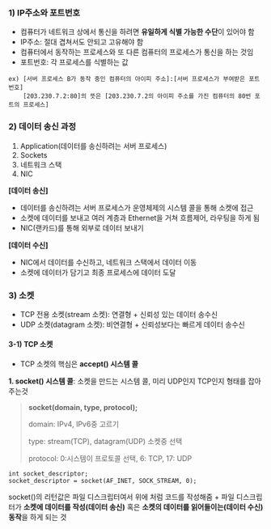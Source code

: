 ### 1) IP주소와 포트번호
- 컴퓨터가 네트워크 상에서 통신을 하려면 **유일하게 식별 가능한 수단**이 있어야 함
- IP주소: 절대 겹쳐서도 안되고 고유해야 함
- 컴퓨터에서 동작하는 프로세스와 또 다른 컴퓨터의 프로세스가 통신을 하는 것임
- 포트번호: 각 프로세스를 식별하는 값
```
ex) [서버 프로세스 B가 동작 중인 컴퓨터의 아이피 주소]:[서버 프로세스가 부여받은 포트번호] 
    [203.230.7.2:80]의 뜻은 [203.230.7.2의 아이피 주소를 가진 컴퓨터의 80번 포트의 프로세스]
```

### 2) 데이터 송신 과정
1. Application(데이터를 송신하려는 서버 프로세스)
2. Sockets
3. 네트워크 스택
4. NIC

**[데이터 송신]**
- 데이터를 송신하려는 서버 프로세스가 운영체제의 시스템 콜을 통해 소켓에 접근
- 소켓에 데이터를 보내고 여러 계층과 Ethernet을 거쳐 흐름제어, 라우팅을 하게 됨
- NIC(랜카드)를 통해 외부로 데이터 보내기

**[데이터 수신]**
- NIC에서 데이터를 수신하고, 네트워크 스택에서 데이터 이동
- 소켓에 데이터가 담기고 최종 프로세스에 데이터 도달

### 3) 소켓
- TCP 전용 소켓(stream 소켓): 연결형 + 신뢰성 있는 데이터 송수신
- UDP 소켓(datagram 소켓): 비연결형 + 신뢰성보다는 빠르게 데이터 송수신

#### 3-1) TCP 소켓
- TCP 소켓의 핵심은 **accept() 시스템 콜**

**1. socket() 시스템 콜**: 소켓을 만드는 시스템 콜, 미리 UDP인지 TCP인지 형태를 잡아주는것

> **socket(domain, type, protocol);**
> 
> domain: IPv4, IPv6중 고르기
> 
> type: stream(TCP), datagram(UDP) 소켓중 선택
> 
> protocol: 0:시스템이 프로토콜 선택, 6: TCP, 17: UDP
>

```
int socket_descriptor;
socket_descriptor = socket(AF_INET, SOCK_STREAM, 0);
```
socket()의 리턴값은 파일 디스크립터여서 위에 처럼 코드를 작성해줌 + 파일 디스크립터가 **소켓에 데이터를 작성(데이터 송신)** 혹은 **소켓의 데이터를 읽어들이는(데이터 수신) 동작**을 하게 되는 것
